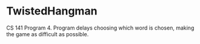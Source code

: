# TwistedHangman
CS 141 Program 4. Program delays choosing which word is chosen, making the game as difficult as possible.
